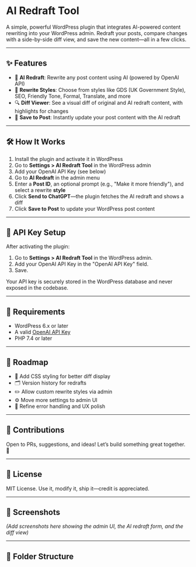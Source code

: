 # AI Redraft Tool

A simple, powerful WordPress plugin that integrates AI-powered content rewriting into your WordPress admin. Redraft your posts, compare changes with a side-by-side diff view, and save the new content—all in a few clicks.

---

## ✨ Features

- 🎯 **AI Redraft**: Rewrite any post content using AI (powered by OpenAI API)
- 📝 **Rewrite Styles**: Choose from styles like GDS (UK Government Style), SEO, Friendly Tone, Formal, Translate, and more
- 🔍 **Diff Viewer**: See a visual diff of original and AI redraft content, with highlights for changes
- 💾 **Save to Post**: Instantly update your post content with the AI redraft

---

## 🛠️ How It Works

1. Install the plugin and activate it in WordPress
2. Go to **Settings > AI Redraft Tool** in the WordPress admin
3. Add your OpenAI API Key (see below)
4. Go to **AI Redraft** in the admin menu
5. Enter a **Post ID**, an optional prompt (e.g., "Make it more friendly"), and select a rewrite **style**
6. Click **Send to ChatGPT**—the plugin fetches the AI redraft and shows a diff
7. Click **Save to Post** to update your WordPress post content

---

## 🔑 API Key Setup

After activating the plugin:

1. Go to **Settings > AI Redraft Tool** in the WordPress admin.
2. Add your OpenAI API Key in the "OpenAI API Key" field.
3. Save.

Your API key is securely stored in the WordPress database and never exposed in the codebase.

---

## 🚧 Requirements

- WordPress 6.x or later
- A valid [OpenAI API Key](https://platform.openai.com/account/api-keys)
- PHP 7.4 or later

---

## 🚀 Roadmap

- 🎨 Add CSS styling for better diff display
- 🗂 Version history for redrafts
- ✏️ Allow custom rewrite styles via admin
- ⚙️ Move more settings to admin UI
- 🧱 Refine error handling and UX polish

---

## 🤝 Contributions

Open to PRs, suggestions, and ideas! Let’s build something great together. 🚀

---

## 📄 License

MIT License. Use it, modify it, ship it—credit is appreciated.

---

## 📸 Screenshots

*(Add screenshots here showing the admin UI, the AI redraft form, and the diff view)*

---

## 📂 Folder Structure

